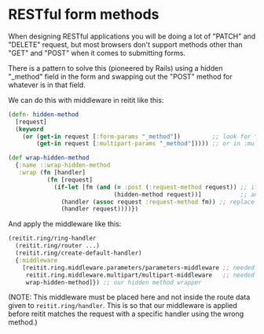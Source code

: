 # RESTful form methods

When designing RESTful applications you will be doing a lot of "PATCH" and "DELETE" request, but  most browsers don't support methods other than "GET" and "POST" when it comes to submitting forms. 

There is a pattern to solve this (pioneered by Rails) using a hidden "_method" field in the form and swapping out the "POST" method for whatever is in that field.

We can do this with middleware in reitit like this: 
```clj
(defn- hidden-method
  [request]
  (keyword 
    (or (get-in request [:form-params "_method"])         ;; look for "_method" field in :form-params
        (get-in request [:multipart-params "_method"])))) ;; or in :multipart-params

(def wrap-hidden-method
  {:name ::wrap-hidden-method
   :wrap (fn [handler]
           (fn [request]
             (if-let [fm (and (= :post (:request-method request)) ;; if this is a :post request
                              (hidden-method request))]           ;; and there is a "_method" field 
               (handler (assoc request :request-method fm)) ;; replace :request-method
               (handler request))))})
```

And apply the middleware like this: 
```clj
(reitit.ring/ring-handler
  (reitit.ring/router ...)
  (reitit.ring/create-default-handler)
  {:middleware 
    [reitit.ring.middleware.parameters/parameters-middleware ;; needed to have :form-params in the request map
     reitit.ring.middleware.multipart/multipart-middleware   ;; needed to have :multipart-params in the request map
     wrap-hidden-method]}) ;; our hidden method wrapper
```
(NOTE: This middleware must be placed here and not inside the route data given to `reitit.ring/handler`. 
This is so that our middleware is applied before reitit matches the request with a specific handler using the wrong method.)
